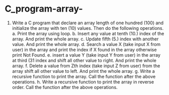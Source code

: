# C_program-array-
1. Write a C program that declare an array length of one hundred (100) and initialize the array with ten (10) values. Then do the following operations. a. Print the array using loop. b. Insert any value at tenth (10.) index of the array. And print the whole array. c. Update fifth (5.) index with another value. And print the whole array. d. Search a value X (take input X from user) in the array and print the index if X found in the array otherwise print Not Found. e. insert a value Y (take input Y from user) in the array at third (31 index and shift all other value to right. And print the whole array. f. Delete a value from Zth index (take input Z from user) from the array shift all other value to left. And print the whole array. g. Write a recursive function to print the array. Call the function after the above operations. h. Write a recursive function to print the array in reverse order. Call the function after the above operations.
